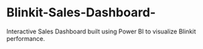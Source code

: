 # Blinkit-Sales-Dashboard-
Interactive Sales Dashboard built using Power BI to visualize Blinkit performance.
